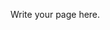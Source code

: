 <!-- 
.. title: Tutorials
.. slug: tutorials
.. date: 2015-12-10 09:04:47 UTC+13:00
.. tags: 
.. category: 
.. link: 
.. description: 
.. type: text
-->

Write your page here.
